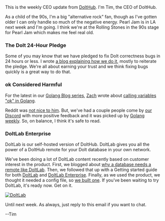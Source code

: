 This is the weekly CEO update from [DoltHub](https://www.dolthub.com/). I'm Tim, the CEO of DoltHub. 

As a child of the 90s, I'm a big "alternative rock" fan, though as I've gotten older I can only handle so much of the negative energy. Pearl Jam is in LA next week and I'm going. I think we're at the Rolling Stones in the 90s stage for Pearl Jam which makes me feel real old.

### The Dolt 24-Hour Pledge

Some of you may know that we have pledged to fix Dolt correctness bugs in 24 hours or less. I wrote [a blog explaining how we do it](https://www.dolthub.com/blog/2024-05-15-24-hour-bug-fixes/), mostly to reiterate the pledge. We're all about earning your trust and we think fixing bugs quickly is a great way to do that.

### ok Considered Harmful

For the latest in our [Golang Blog series](https://www.dolthub.com/blog/?q=golang), [Zach](https://www.dolthub.com/team#zach) wrote about [calling variables "ok" in Golang](https://www.dolthub.com/blog/2024-05-10-ok-considered-harmful/). 

Reddit was [not nice to him](https://www.reddit.com/r/golang/comments/1cp04su/ok_considered_harmful/). But, we've had a couple people come by [our Discord](https://discord.gg/gqr7K4VNKe) with more positive feedback and it was picked up by [Golang weekly](https://golangweekly.com/issues/507). So, on balance, I think it's safe to read.

### DoltLab Enterprise

DoltLab is our self-hosted version of DoltHub. DoltLab gives you all the power of a DoltHub remote for your Dolt database in your own network.

We've been doing a lot of DoltLab content recently based on customer interest in the product. First, we blogged about [why a database needs a remote like DoltLab](https://www.dolthub.com/blog/2024-04-25-why-remotes/). Then, we followed that up with a Getting started guide for both [DoltLab](https://www.dolthub.com/blog/2024-05-02-doltlab-getting-started/) and [DoltLab Enterprise](https://www.dolthub.com/blog/2024-05-09-doltlab-enterprise-getting-started/). Finally, as we used the product, we thought it needed a config file, so [we built one](https://www.dolthub.com/blog/2024-05-16-doltlab-v2.1.4-installer-update/). If you've been waiting to try DoltLab, it's ready now. Get on it.

[![DoltLab](../images/doltlab.png)](https://www.doltlab.com)

Until next week. As always, just reply to this email if you want to chat.

--Tim
